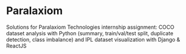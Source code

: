 # Paralaxiom
Solutions for Paralaxiom Technologies internship assignment: COCO dataset analysis with Python (summary, train/val/test split, duplicate detection, class imbalance) and IPL dataset visualization with Django &amp; ReactJS
